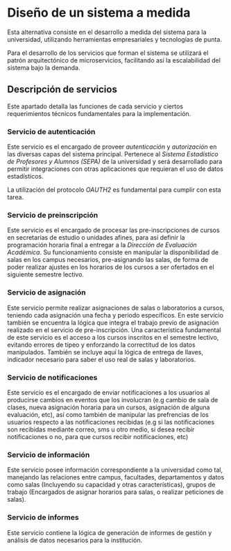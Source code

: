 # Diseño de un sistema a medida

Esta alternativa consiste en el desarrollo a medida del sistema para la universidad, utilizando herramientas empresariales y tecnologías de punta.

Para el desarrollo de los servicios que forman el sistema se utilizará el patrón arquitectónico de microservicios, facilitando así la escalabilidad del sistema bajo la demanda.

## Descripción de servicios

Este apartado detalla las funciones de cada servicio y ciertos requerimientos técnicos fundamentales para la implementación.

### Servicio  de autenticación

Este servicio es el encargado de proveer _autenticación_ y _autorización_ en las diversas capas del sistema principal.
Pertenece al _Sistema Estadístico de Profesores y Alumnos (SEPA)_ de la universidad y será desarrollado para permitir integraciones con otras aplicaciones que requieran el uso de datos estadísticos.

La utilización del protocolo _OAUTH2_ es fundamental para cumplir con esta tarea.

### Servicio de preinscripción

Este servicio es el encargado de procesar las pre-inscripciones de cursos en secretarías de estudio o unidades afines, para así definir la programación horaria final a entregar a la _Dirección de Evaluación Académica_.
Su funcionamiento consiste en manipular la disponibilidad de salas en los campus necesarios, pre-asignando las salas, de forma de poder realizar ajustes en los horarios de los cursos a ser ofertados en el siguiente semestre lectivo.

### Servicio de asignación

Este servicio permite realizar asignaciones de salas o laboratorios a cursos, teniendo cada asignación una fecha y periodo específicos.
En este servicio también se encuentra la lógica que integra el trabajo previo de asignación realizado en el servicio de pre-inscripción.
Una característica fundamental de este servicio es el acceso a los cursos inscritos en el semestre lectivo, evitando errores de tipeo y enforzando la correctitud de los datos manipulados.
También se incluye aquí la lógica de entrega de llaves, indicador necesario para saber el uso real de salas y laboratorios.

### Servicio de notificaciones

Este servicio es el encargado de enviar notificaciones a los usuarios al producirse cambios en eventos que los involucran (e.g cambio de sala de clases, nueva asignación horaria para un cursos, asignación de alguna evaluación, etc), así como también de manipular las prefrencias de los usuarios respecto a las notificaciones recibidas (e.g si las notificaciones son recibidas mediante correo, sms u otro medio, si desea recibir notificaciones o no, para que cursos recibir notificaciones, etc)


### Servicio de información

Este servicio posee información correspondiente a la universidad como tal, manejando las relaciones entre campus, facultades, departamentos y datos como salas (Incluyendo su capacidad y otras características), grupos de trabajo (Encargados de asignar horarios para salas, o realizar peticiones de salas).

### Servicio de informes

Este servicio contiene la lógica de generación de informes de gestión y análisis de datos necesarios para la institución.

<!--

### Módulo modelo

Este módulo es el encargado de manejar la capa de datos del sistema, exponiendo servicios reutilizables por otros módulos del sistema. Aquí se observa la lógica de negocios aplicada sobre la base de datos, con las restricciones respectivas aplicadas.

Los componentes tecnológicos a utilizar son los siguientes:

* **JPA**: _API_ de persistencia de datos, utilizada para _mapear_ las relaciones entre objetos de la base de datos al modelo orientado a objetos del sistema.
* **Spring Data JPA**: Componente utilizado para construir repositorios _JPA_, con los que se generan automáticamente queries a la base de datos, pudiendo reutilizar estos repositorios en distintas partes de los servicios expuestos por el módulo.

### Módulo integrador

Este módulo es el encargado de actualizar datos en el sistema local, su estrategia es utilizar tareas programadas para consumir datos desde el web-service de _SEPA_, trayendo así automáticamente los siguientes datos:

* Facultades
* Departamentos
* Docentes
* Asignaturas
* Escuelas
* Carreras
* Cursos
* Periodos
* Horarios
* Estudiantes
* Cohortes
* Asignaturas cursadas/en curso

De esta forma, no es necesario hacer una carga manual de estos datos, agilizando las tareas importantes de los usuarios finales de este sistema: _La asignación y reserva de salas_.

Los componentes tecnológicos a utilizar en este módulo son los siguientes:

* **Quartz**: La libreria de _scheduling_ (programación) de tareas, con ella se pueden definir tareas a ser ejecutadas periódicamente, manteniendo actualizada la información listada más arriba.
* **Jackson**: Librería encargada de _parsear_ (interpretar) la información obtenida desde el servicio _REST_ de _SEPA_.

### Módulo API

Este módulo es el encargado de exponer el servicio _REST_ al mundo. La principal característica de este servicio es disponibilizar a desarrolladores el manejo de los datos existentes en el sistema, aplicando la lógica de negocios de la institución basada en control de acceso por perfiles  de usuario.

El _API_ expuesto es de tipo _REST_ y puede ser consultado por cualquier sistema o dispositivo que soporte peticiones _HTTP_ y maneje objetos _JSON_.

Los componentes tecnológicos a utilizar en este módulo son los siguientes:

* **JAXRS**: Este componente se encarga de proveer soporte de servidores y clientes _REST_; en este módulo se utilizan ambas modalidades, debido a que se debe consumir el servicio _REST_ de _SEPA_ para realizar la autenticación, además de proveer acceso a los distintos recursos via _REST_.
* **Spring Security**: Este componente es utilizado para manejar el acceso (o denegación de este) a los distintos recursos, implementando complejas lógicas de _ACL_ basadas en los perfiles existentes.

### Módulo web

Este módulo es el encargado de servir la aplicación web, construida utilizando el patrón _MVC_.

Los componentes tecnológicos a utilizar en este módulo son los siguientes:

* **JSF**: Framework web, orientado a componentes. <!-- TODO: mejorar esto, suena paupérrimo
* **Spring Security**: Este componente es utilizado para manejar el acceso (o denegación de este) a los distintos recursos, implementando complejas lógicas de _ACL_ basadas en los perfiles existentes.


## Modelo de datos (Lógico-Relacional)

Para cumplir con los requerimientos, el modelado de datos fue el siguiente:

![Modelo Lógico-Relacional](source/figures/002_diagram_salas.png)

-->
